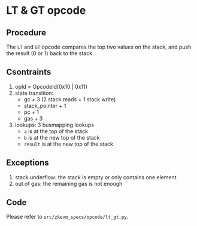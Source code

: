 # LT & GT opcode
## Procedure

The `LT` and `GT` opcode compares the top two values on the stack, and push the
result (0 or 1) back to the stack.

## Csontraints

1. opId = OpcodeId(0x10 | 0x11)
2. state transition:
    - gc + 3 (2 stack reads + 1 stack write)
    - stack_pointer + 1
    - pc + 1
    - gas + 3
3. lookups: 3 busmapping lookups
    - `a` is at the top of the stack
    - `b` is at the new top of the stack
    - `result` is at the new top of the stack


## Exceptions

1. stack underflow: the stack is empty or only contains one element
2. out of gas: the remaining gas is not enough

## Code

Please refer to `src/zkevm_specs/opcode/lt_gt.py`.
